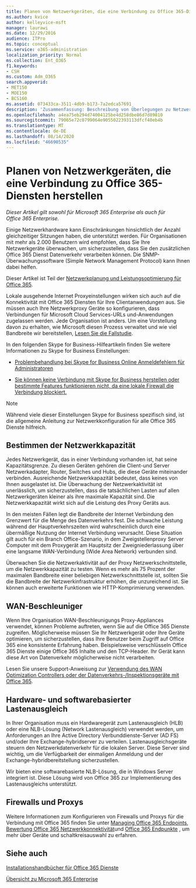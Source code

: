 ```yaml
---
title: Planen von Netzwerkgeräten, die eine Verbindung zu Office 365-Diensten herstellen
ms.author: kvice
author: kelleyvice-msft
manager: laurawi
ms.date: 12/29/2016
audience: ITPro
ms.topic: conceptual
ms.service: o365-administration
localization_priority: Normal
ms.collection: Ent_O365
f1.keywords:
- CSH
ms.custom: Adm_O365
search.appverid:
- MET150
- MOE150
- BCS160
ms.assetid: 073433ca-3511-4db9-b173-7a2edca57691
description: 'Zusammenfassung: Beschreibung von Überlegungen zu Netzwerkkapazität, WAN-Beschleunigern und Lastenausgleichsgeräten, die zum Herstellen einer Verbindung mit Office 365 verwendet werden.'
ms.openlocfilehash: a4ea75eb294d74004125be4d258dbe86d7d89810
ms.sourcegitcommit: 79065e72c0799064e9055022393113dfcf40eb4b
ms.translationtype: MT
ms.contentlocale: de-DE
ms.lasthandoff: 08/14/2020
ms.locfileid: "46690535"
---
```

# <a name="plan-for-network-devices-that-connect-to-office-365-services"></a>Planen von Netzwerkgeräten, die eine Verbindung zu Office 365-Diensten herstellen

*Dieser Artikel gilt sowohl für Microsoft 365 Enterprise als auch für Office 365 Enterprise.*
  
Einige Netzwerkhardware kann Einschränkungen hinsichtlich der Anzahl gleichzeitiger Sitzungen haben, die unterstützt werden. Für Organisationen mit mehr als 2.000 Benutzern wird empfohlen, dass Sie Ihre Netzwerkgeräte überwachen, um sicherzustellen, dass Sie den zusätzlichen Office 365 Dienst Datenverkehr verarbeiten können. Die SNMP-Überwachungssoftware (Simple Network Management Protocol) kann Ihnen dabei helfen.

Dieser Artikel ist Teil der [Netzwerkplanung und Leistungsoptimierung für Office 365](https://aka.ms/tune).

Lokale ausgehende Internet Proxyeinstellungen wirken sich auch auf die Konnektivität mit Office 365 Diensten für Ihre Clientanwendungen aus. Sie müssen auch Ihre Netzwerkproxy Geräte so konfigurieren, dass Verbindungen für Microsoft Cloud Services-URLs und-Anwendungen zugelassen werden. Jede Organisation ist anders. Um eine Vorstellung davon zu erhalten, wie Microsoft diesen Prozess verwaltet und wie viel Bandbreite wir bereitstellen, [Lesen Sie die Fallstudie](https://www.microsoft.com/itshowcase/Article/Content/631/Optimizing-network-performance-for-Microsoft-Office-365).
  
In den folgenden Skype for Business-Hilfeartikeln finden Sie weitere Informationen zu Skype for Business Einstellungen:
  
- [Problembehandlung bei Skype for Business Online Anmeldefehlern für Administratoren](https://docs.microsoft.com/skypeforbusiness/set-up-skype-for-business-online/troubleshooting-sign-in-errors-for-admins)

- [Sie können keine Verbindung mit Skype for Business herstellen oder bestimmte Features funktionieren nicht, da eine lokale Firewall die Verbindung blockiert.](https://go.microsoft.com/fwlink/p/?LinkID=243625)

> [!NOTE]
> Während viele dieser Einstellungen Skype for Business spezifisch sind, ist die allgemeine Anleitung zur Netzwerkkonfiguration für alle Office 365 Dienste hilfreich.
  
## <a name="determining-network-capacity"></a>Bestimmen der Netzwerkkapazität

Jedes Netzwerkgerät, das in einer Verbindung vorhanden ist, hat seine Kapazitätsgrenze. Zu diesen Geräten gehören die Client-und Server Netzwerkadapter, Router, Switches und Hubs, die diese Geräte miteinander verbinden. Ausreichende Netzwerkkapazität bedeutet, dass keines von Ihnen ausgelastet ist. Die Überwachung der Netzwerkaktivität ist unerlässlich, um sicherzustellen, dass die tatsächlichen Lasten auf allen Netzwerkgeräten kleiner als ihre maximale Kapazität sind. Die Netzwerkkapazität wirkt sich auf die Leistung des Proxy Geräts aus.
  
In den meisten Fällen legt die Bandbreite der Internet Verbindung den Grenzwert für die Menge des Datenverkehrs fest. Die schwache Leistung während der Hauptverkehrszeiten wird wahrscheinlich durch eine übermäßige Nutzung der Internet Verbindung verursacht. Diese Situation gilt auch für ein Branch Office-Szenario, in dem Zweigstellenproxy Server Computer mit dem Proxygerät am Hauptsitz der Zweigniederlassung über eine langsame WAN-Verbindung (Wide Area Network) verbunden sind.
  
Überwachen Sie die Netzwerkaktivität auf der Proxy Netzwerkschnittstelle, um die Netzwerkkapazität zu testen. Wenn es mehr als 75 Prozent der maximalen Bandbreite einer beliebigen Netzwerkschnittstelle ist, sollten Sie die Bandbreite der Netzwerkinfrastruktur erhöhen, die unzureichend ist. Sie können auch erweiterte Funktionen wie HTTP-Komprimierung verwenden.
  
## <a name="wan-accelerators"></a>WAN-Beschleuniger

Wenn Ihre Organisation WAN-Beschleunigungs Proxy-Appliances verwendet, können Probleme auftreten, wenn Sie auf die Office 365 Dienste zugreifen. Möglicherweise müssen Sie Ihr Netzwerkgerät oder Ihre Geräte optimieren, um sicherzustellen, dass Ihre Benutzer beim Zugriff auf Office 365 eine konsistente Erfahrung haben. Beispielsweise verschlüsseln Office 365 Dienste einige Office 365 Inhalte und den TCP-Header. Ihr Gerät kann diese Art von Datenverkehr möglicherweise nicht verarbeiten.
  
Lesen Sie unsere Support-Anweisung zur [Verwendung des WAN Optimization Controllers oder der Datenverkehrs-/Inspektionsgeräte mit Office 365](https://support.microsoft.com/kb/2690045).
  
## <a name="hardware-and-software-load-balancing-devices"></a>Hardware- und softwarebasierter Lastenausgleich

In Ihrer Organisation muss ein Hardwaregerät zum Lastenausgleich (HLB) oder eine NLB-Lösung (Network Lastenausgleich) verwendet werden, um Anforderungen an Ihre Active Directory Verbunddienste-Server (AD FS) und/oder Ihre Exchange-hybridserver zu verteilen. Lastenausgleichsgeräte steuern den Netzwerkdatenverkehr für die lokalen Server. Diese Server sind wichtig, um die Verfügbarkeit der einmaligen Anmeldung und der Exchange-hybridbereitstellung sicherzustellen.
  
Wir bieten eine softwarebasierte NLB-Lösung, die in Windows Server integriert ist. Diese Lösung wird von Office 365 zur Implementierung des Lastenausgleichs unterstützt.
  
## <a name="firewalls-and-proxies"></a>Firewalls und Proxys

Weitere Informationen zum Konfigurieren von Firewalls und Proxys für die Verbindung mit Office 365 finden Sie unter [Managing Office 365 Endpoints](https://support.office.com/article/99cab9d4-ef59-4207-9f2b-3728eb46bf9a), [Bewertung Office 365 Netzwerkkonnektivität](assessing-network-connectivity.md)und [Office 365 Endpunkte](https://support.office.com/article/d4088321-1c89-4b96-9c99-54c75cae2e6d) , um mehr über Geräte und schaltkreisauswahl zu erfahren.
  
## <a name="see-also"></a>Siehe auch

[Installationshandbücher für Office 365 Dienste](setup-guides-for-microsoft-365.md)

[Übersicht zu Microsoft 365 Enterprise](microsoft-365-overview.md)
